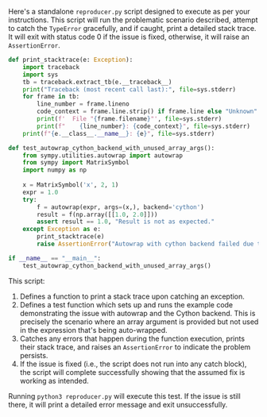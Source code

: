Here's a standalone `reproducer.py` script designed to execute as per your instructions. This script will run the problematic scenario described, attempt to catch the `TypeError` gracefully, and if caught, print a detailed stack trace. It will exit with status code 0 if the issue is fixed, otherwise, it will raise an `AssertionError`.

```python
def print_stacktrace(e: Exception):
    import traceback
    import sys
    tb = traceback.extract_tb(e.__traceback__)
    print("Traceback (most recent call last):", file=sys.stderr)
    for frame in tb:
        line_number = frame.lineno
        code_context = frame.line.strip() if frame.line else "Unknown"
        print(f'  File "{frame.filename}"', file=sys.stderr)
        print(f"    {line_number}: {code_context}", file=sys.stderr)
    print(f"{e.__class__.__name__}: {e}", file=sys.stderr)

def test_autowrap_cython_backend_with_unused_array_args():
    from sympy.utilities.autowrap import autowrap
    from sympy import MatrixSymbol
    import numpy as np
    
    x = MatrixSymbol('x', 2, 1)
    expr = 1.0
    try:
        f = autowrap(expr, args=(x,), backend='cython')
        result = f(np.array([[1.0, 2.0]]))
        assert result == 1.0, "Result is not as expected."
    except Exception as e:
        print_stacktrace(e)
        raise AssertionError("Autowrap with cython backend failed due to an unhandled exception.")

if __name__ == "__main__":
    test_autowrap_cython_backend_with_unused_array_args()
```

This script:

1. Defines a function to print a stack trace upon catching an exception.
2. Defines a test function which sets up and runs the example code demonstrating the issue with autowrap and the Cython backend. This is precisely the scenario where an array argument is provided but not used in the expression that's being auto-wrapped.
3. Catches any errors that happen during the function execution, prints their stack trace, and raises an `AssertionError` to indicate the problem persists.
4. If the issue is fixed (i.e., the script does not run into any catch block), the script will complete successfully showing that the assumed fix is working as intended.

Running `python3 reproducer.py` will execute this test. If the issue is still there, it will print a detailed error message and exit unsuccessfully.